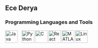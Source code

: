 ## Ece Derya

### Programming Languages and Tools
<img align="left" alt="Java" width="40px" style="padding-right: 10px;" src="https://cdn.jsdelivr.net/gh/devicons/devicon@latest/icons/java/java-original-wordmark.svg" />
<img align="left" alt="Python" width="40px" style="padding-right-10px" img src="https://cdn.jsdelivr.net/gh/devicons/devicon@latest/icons/python/python-original-wordmark.svg" />
<img align="left" alt="C" width="40px" style="padding-right-10px" img src="https://cdn.jsdelivr.net/gh/devicons/devicon@latest/icons/c/c-original.svg" />
<img align="left" alt="React" width="40px" style="padding-right-10px" img src="https://cdn.jsdelivr.net/gh/devicons/devicon@latest/icons/react/react-original-wordmark.svg" />
<img align="left" alt="MATLAB" width="40px" style="padding-right-10px" img src="https://cdn.jsdelivr.net/gh/devicons/devicon@latest/icons/matlab/matlab-original.svg" />
<img align="left" alt="Linux" width="40px" style="padding-right-10px" img src="https://cdn.jsdelivr.net/gh/devicons/devicon@latest/icons/linux/linux-original.svg" />


<!--
**ecdry/ecdry** is a ✨ _special_ ✨ repository because its `README.md` (this file) appears on your GitHub profile.

Here are some ideas to get you started:

- 🔭 I’m currently working on ...
- 🌱 I’m currently learning ...
- 👯 I’m looking to collaborate on ...
- 🤔 I’m looking for help with ...
- 💬 Ask me about ...
- 📫 How to reach me: ...
- 😄 Pronouns: ...
- ⚡ Fun fact: ...
-->
